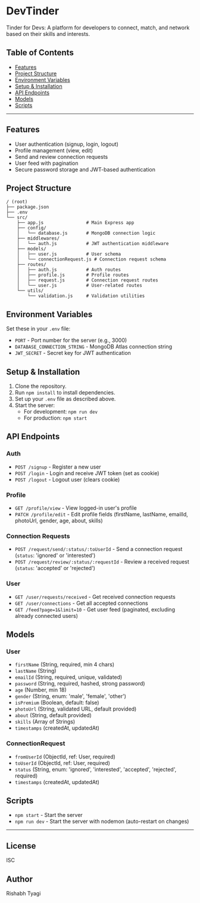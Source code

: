 # DevTinder

Tinder for Devs: A platform for developers to connect, match, and network based on their skills and interests.

## Table of Contents

- [Features](#features)
- [Project Structure](#project-structure)
- [Environment Variables](#environment-variables)
- [Setup & Installation](#setup--installation)
- [API Endpoints](#api-endpoints)
- [Models](#models)
- [Scripts](#scripts)

---

## Features

- User authentication (signup, login, logout)
- Profile management (view, edit)
- Send and review connection requests
- User feed with pagination
- Secure password storage and JWT-based authentication

## Project Structure

```
/ (root)
├── package.json
├── .env
└── src/
    ├── app.js                # Main Express app
    ├── config/
    │   └── database.js       # MongoDB connection logic
    ├── middlewares/
    │   └── auth.js           # JWT authentication middleware
    ├── models/
    │   ├── user.js           # User schema
    │   └── connectionRequest.js # Connection request schema
    ├── routes/
    │   ├── auth.js           # Auth routes
    │   ├── profile.js        # Profile routes
    │   ├── request.js        # Connection request routes
    │   └── user.js           # User-related routes
    └── utils/
        └── validation.js     # Validation utilities
```

## Environment Variables

Set these in your `.env` file:

- `PORT` - Port number for the server (e.g., 3000)
- `DATABASE_CONNECTION_STRING` - MongoDB Atlas connection string
- `JWT_SECRET` - Secret key for JWT authentication

## Setup & Installation

1. Clone the repository.
2. Run `npm install` to install dependencies.
3. Set up your `.env` file as described above.
4. Start the server:
   - For development: `npm run dev`
   - For production: `npm start`

## API Endpoints

### Auth

- `POST /signup` - Register a new user
- `POST /login` - Login and receive JWT token (set as cookie)
- `POST /logout` - Logout user (clears cookie)

### Profile

- `GET /profile/view` - View logged-in user's profile
- `PATCH /profile/edit` - Edit profile fields (firstName, lastName, emailId, photoUrl, gender, age, about, skills)

### Connection Requests

- `POST /request/send/:status/:toUserId` - Send a connection request (`status`: 'ignored' or 'interested')
- `POST /request/review/:status/:requestId` - Review a received request (`status`: 'accepted' or 'rejected')

### User

- `GET /user/requests/received` - Get received connection requests
- `GET /user/connections` - Get all accepted connections
- `GET /feed?page=1&limit=10` - Get user feed (paginated, excluding already connected users)

## Models

### User

- `firstName` (String, required, min 4 chars)
- `lastName` (String)
- `emailId` (String, required, unique, validated)
- `password` (String, required, hashed, strong password)
- `age` (Number, min 18)
- `gender` (String, enum: 'male', 'female', 'other')
- `isPremium` (Boolean, default: false)
- `photoUrl` (String, validated URL, default provided)
- `about` (String, default provided)
- `skills` (Array of Strings)
- `timestamps` (createdAt, updatedAt)

### ConnectionRequest

- `fromUserId` (ObjectId, ref: User, required)
- `toUserId` (ObjectId, ref: User, required)
- `status` (String, enum: 'ignored', 'interested', 'accepted', 'rejected', required)
- `timestamps` (createdAt, updatedAt)

## Scripts

- `npm start` - Start the server
- `npm run dev` - Start the server with nodemon (auto-restart on changes)

---

## License

ISC

## Author

Rishabh Tyagi
